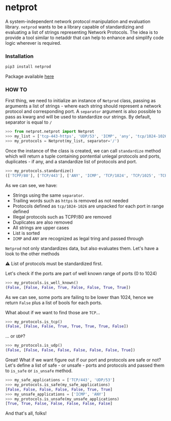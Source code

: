 # netprot
A system-independent network protocol manipulation and evaluation library. `netprod` wants to be a library capable of standardizing and evaluating a list of strings representing Network Protocols. The idea is to provide a tool similar to netaddr that can help to enhance and simplify code logic wherever is required.

### Installation

```bash
pip3 install netprod
```

Package available [here](https://pypi.org/project/netprot/)

### HOW TO

First thing, we need to initialize an instance of `Netprod` class, passing as arguments a list of strings - where each string should represent a network protocol and corresponding port. A `separator` argument is also possible to pass as kwarg and will be used to standardize our strings. By default, separator is equal to `/`

```python
>>> from netprot.netprot import Netprot 
>>> my_list = ['tcp-443-https', 'UDP/53', 'ICMP', 'any', 'tcp/1024-1026', 'TCPP-80', 'tcp/443']
>>> my_protocols = Netprot(my_list, separator='/')
```

Once the instance of the class is created, we can call `standardize` method which will return a tuple containing pontential unlegal protocols and ports, duplicates - if any, and a standardize list of protocols and port.

```python
>>> my_protocols.standardize()
(['TCPP/80'], ['TCP/443'], ['ANY', 'ICMP', 'TCP/1024', 'TCP/1025', 'TCP/1026', 'TCP/443', 'UDP/53'])
```

As we can see, we have:

- Strings using the same `separator`.
- Trailing words such as `https` is removed as not needed
- Protocols defined as `tcp/1024-1026` are unpacked for each port in range defined
- Illegal protocols such as TCPP/80 are removed
- Duplicates are also removed
- All strings are upper cases
- List is sorted
- `ICMP` and `ANY` are recognized as legal tring and passed through


`Netprod` not only standardizes data, but also evaluates them. Let's have a look to the other methods

:warning:
List of protocols must be standardized first.

Let's check if the ports are part of well known range of ports (0 to 1024)

```python
>>> my_protocols.is_well_known()
(False, [False, False, True, False, False, True, True])
```

As we can see, some ports are failing to be lower than 1024, hence we return `False` plus a list of bools for each ports.

What about if we want to find those are `TCP`...

```python
>>> my_protocols.is_tcp()
(False, [False, False, True, True, True, True, False])
```

... or `UDP`?
```python
>>> my_protocols.is_udp()
(False, [False, False, False, False, False, False, True])
```

Great! What if we want figure out if our port and protocols are safe or not?
Let's define a list of safe - or unsafe - ports and protocols and passed them to `is_safe` or `is_unsafe` method.

```python
>>> my_safe_applications = ['TCP/443', 'UDP/53']
>>> my_protocols.is_safe(my_safe_applications)
[False, False, False, False, False, True, True]
>>> my_unsafe_applications = ['ICMP', 'ANY']
>>> my_protocols.is_unsafe(my_unsafe_applications)
[True, True, False, False, False, False, False]
```

And that's all, folks!
